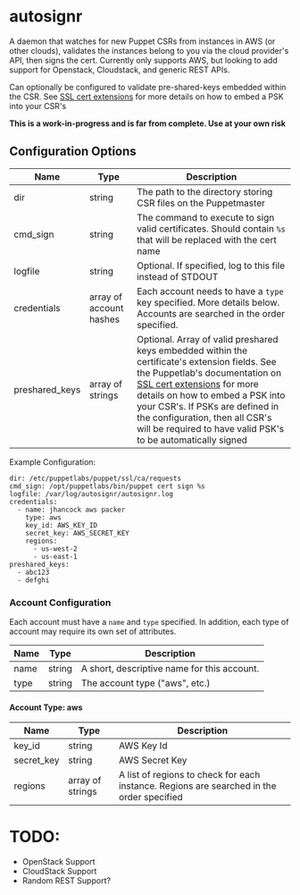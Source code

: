# autosignr

A daemon that watches for new Puppet CSRs from instances in AWS (or other clouds), validates the instances belong to you via the cloud provider's API, then signs the cert. Currently only supports AWS, but looking to add support for Openstack, Cloudstack, and generic REST APIs.

Can optionally be configured to validate pre-shared-keys embedded within the CSR. See [SSL cert extensions](https://docs.puppetlabs.com/puppet/latest/reference/ssl_attributes_extensions.html) for more details on how to embed a PSK into your CSR's

**This is a work-in-progress and is far from complete. Use at your own risk**

## Configuration Options

| Name            | Type                    | Description |
| --------------- | ----------------------- | ----------- |
| dir             | string                  | The path to the directory storing CSR files on the Puppetmaster |
| cmd\_sign       | string                  | The command to execute to sign valid certificates. Should contain `%s` that will be replaced with the cert name |
| logfile         | string                  | Optional. If specified, log to this file instead of STDOUT |
| credentials     | array of account hashes | Each account needs to have a `type` key specified. More details below. Accounts are searched in the order specified. |
| preshared\_keys | array of strings        | Optional. Array of valid preshared keys embedded within the certificate's extension fields. See the Puppetlab's documentation on [SSL cert extensions](https://docs.puppetlabs.com/puppet/latest/reference/ssl_attributes_extensions.html) for more details on how to embed a PSK into your CSR's. If PSKs are defined in the configuration, then all CSR's will be required to have valid PSK's to be automatically signed |

Example Configuration:

```
dir: /etc/puppetlabs/puppet/ssl/ca/requests
cmd_sign: /opt/puppetlabs/bin/puppet cert sign %s
logfile: /var/log/autosignr/autosignr.log
credentials:
  - name: jhancock aws packer
    type: aws
    key_id: AWS_KEY_ID
    secret_key: AWS_SECRET_KEY
    regions:
      - us-west-2
      - us-east-1
preshared_keys:
  - abc123
  - defghi
```

### Account Configuration

Each account must have a `name` and `type` specified. In addition, each type of account may require its own set of attributes.

| Name | Type    | Description |
| ---- | ------- | ----------- |
| name | string  | A short, descriptive name for this account. |
| type | string  | The account type ("aws", etc.) |

#### Account Type: aws

| Name | Type    | Description |
| ---- | ------- | ----------- |
| key\_id     | string           | AWS Key Id |
| secret\_key | string           | AWS Secret Key |
| regions     | array of strings | A list of regions to check for each instance. Regions are searched in the order specified |


# TODO:
* OpenStack Support
* CloudStack Support
* Random REST Support?
